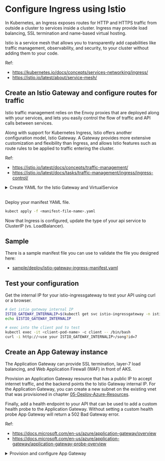 # Configure Ingress using Istio

In Kubernetes, an Ingress exposes routes for HTTP and HTTPS traffic from outside a cluster to services inside a cluster.
Ingress may provide load balancing, SSL termination and name-based virtual hosting.

Istio is a service mesh that allows you to transparently add capabilities like traffic management, observability, and security, to your cluster without adding them to your code.

Ref:

* https://kubernetes.io/docs/concepts/services-networking/ingress/
* https://istio.io/latest/about/service-mesh/

## Create an Istio Gateway and configure routes for traffic

Istio traffic management relies on the Envoy proxies that are deployed along with your services, and lets you easily control the flow of traffic and API calls between services.

Along with support for Kubernetes Ingress, Istio offers another configuration model, Istio Gateway. A Gateway provides more extensive customization and flexibility than Ingress, and allows Istio features such as route rules to be applied to traffic entering the cluster.

Ref:

* https://istio.io/latest/docs/concepts/traffic-management/
* https://istio.io/latest/docs/tasks/traffic-management/ingress/ingress-control/

<details>
  <summary>Create YAML for the Istio Gateway and VirtualService</summary>

```yaml
apiVersion: networking.istio.io/v1alpha3
kind: Gateway
metadata:
  name: song-gateway
spec:
  selector:
    istio: ingressgateway # use Istio default gateway implementation
  servers:
  - port:
      number: 80
      name: http
      protocol: HTTP
    hosts:
    - "*"
---
apiVersion: networking.istio.io/v1alpha3
kind: VirtualService
metadata:
  name: song
spec:
  hosts:
  - "*"
  gateways:
  - default/song-gateway
  http:
  - match:
    - uri:
        exact: /song
    route:
    - destination:
        host: api
        port:
          number: 80
```

>NOTE: For the purpose of this lab, you can use a wildcard `*` value for the host in the Gateway and VirtualService configurations. In a real world scenario, you would use your host's domain name.
</details>
&nbsp;

Deploy your manifest YAML file.

```bash
kubect apply -f <manifest-file-name>.yaml
```

Now that Ingress is configured, update the type of your api service to ClusterIP (vs. LoadBalancer).

## Sample

There is a sample manifest file you can use to validate the file you designed here:

- [sample/deploy/istio-gateway-ingress-manifest.yaml](sample/deploy/istio-gateway-ingress-manifest.yaml)

## Test your configuration

Get the internal IP for your istio-ingressgateway to test your API using curl or a browser.

```bash
# Get istio gateway internal IP
ISTIO_GATEWAY_INTERNALIP=$(kubectl get svc istio-ingressgateway -n istio-system -o jsonpath='{.status.loadBalancer.ingress[0].ip}')
echo $ISTIO_GATEWAY_INTERNALIP

# exec into the client pod to test
kubectl exec -it <client-pod-name> -c client -- /bin/bash
curl -i http://<use your ISTIO_GATEWAY_INTERNALIP>/song?id=7
```

## Create an App Gateway instance

The Application Gateway can provide SSL termination, layer-7 load balancing, and Web Application Firewall (WAF) in front of AKS.

Provision an Application Gateway resource that has a public IP to accept internet traffic, and the backend points the to Istio Gateway internal IP.
For the Application Gateway, you can create a new subnet on the existing vnet that was provisioned in chapter [05-Deploy-Azure-Resources](05-Deploy-Azure-Resources.md).

Finally, add a health endpoint to your API that can be used to add a custom health probe to the Application Gateway. Without setting a custom health probe App Gateway will return a 502 Bad Gateway error.

Ref:
- https://docs.microsoft.com/en-us/azure/application-gateway/overview
- https://docs.microsoft.com/en-us/azure/application-gateway/application-gateway-probe-overview

<details>
  <summary>Provision and configure App Gateway</summary>

```bash
# Set variables
RESOURCE_GROUP=akslabhv-rg # created in previous chapter
VNET_NAME=akslabhv-vnet # created in previous chapter
APP_GATEWAY=akslabhv-gw
APP_GATEWAY_SKU=Standard_v2
PUBLIC_IP_ADDRESS=akslabhv-appgw-ip
GW_SUBNET_NAME=appgw-subnet
GW_HEALTHPROBE_NAME=health

# Create a subnet for the App Gateway
az network vnet subnet create -g $RESOURCE_GROUP --vnet-name $VNET_NAME -n $GW_SUBNET_NAME --address-prefixes 10.0.0.0/24

GW_SUBNET_ID=$(az network vnet subnet show --resource-group $RESOURCE_GROUP --vnet-name $VNET_NAME --name $GW_SUBNET_NAME --query id -o tsv)

# Create App Gateway
az network application-gateway create -g $RESOURCE_GROUP -n $APP_GATEWAY --sku $APP_GATEWAY_SKU --subnet $GW_SUBNET_ID --servers $ISTIO_GATEWAY_INTERNALIP --public-ip-address $PUBLIC_IP_ADDRESS

# Create a custom health probe
az network application-gateway probe create -g $RESOURCE_GROUP --gateway-name $APP_GATEWAY -n $GW_HEALTHPROBE_NAME --protocol http --threshold 3 --timeout 30 --host $ISTIO_GATEWAY_INTERNALIP --path /health

# Get app gateway backend HTTP settings
HTTP_SETTINGS=$(az network application-gateway http-settings list -g $RESOURCE_GROUP --gateway-name $APP_GATEWAY --query [0].name -o tsv)

# Associate HTTP settings with your custom health probe
az network application-gateway http-settings update -g $RESOURCE_GROUP --gateway-name $APP_GATEWAY -n $HTTP_SETTINGS --probe $GW_HEALTHPROBE_NAME
```

</details>
&nbsp;

